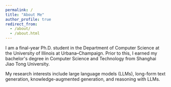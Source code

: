 ```yaml
---
permalink: /
title: "About Me"
author_profile: true
redirect_from: 
  - /about/
  - /about.html
---
```


I am a final-year Ph.D. student in the Department of Computer Science at the University of Illinois at Urbana–Champaign. Prior to this, I earned my bachelor's degree in Computer Science and Technology from Shanghai Jiao Tong University.

My research interests include large language models (LLMs), long-form text generation, knowledge-augmented generation, and reasoning with LLMs.